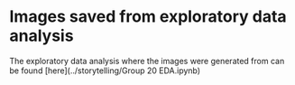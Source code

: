 # Images saved from exploratory data analysis
The exploratory data analysis where the images were generated from can be found [here](../storytelling/Group 20 EDA.ipynb)
